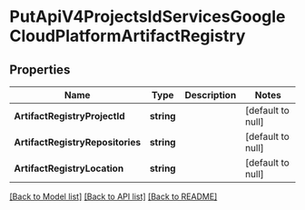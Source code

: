 # PutApiV4ProjectsIdServicesGoogleCloudPlatformArtifactRegistry

## Properties
Name | Type | Description | Notes
------------ | ------------- | ------------- | -------------
**ArtifactRegistryProjectId** | **string** |  | [default to null]
**ArtifactRegistryRepositories** | **string** |  | [default to null]
**ArtifactRegistryLocation** | **string** |  | [default to null]

[[Back to Model list]](../README.md#documentation-for-models) [[Back to API list]](../README.md#documentation-for-api-endpoints) [[Back to README]](../README.md)


